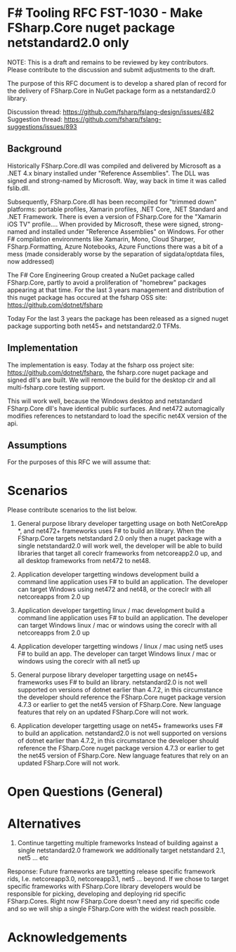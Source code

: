 # F# Tooling RFC FST-1030 - Make FSharp.Core nuget package netstandard2.0 only
NOTE: This is a draft and remains to be reviewed by key contributors. Please contribute to the discussion and submit adjustments to the draft.

The purpose of this RFC document is to develop a shared plan of record for the delivery of FSharp.Core in NuGet package form as a netstandard2.0 library.

Discussion thread: https://github.com/fsharp/fslang-design/issues/482
Suggestion thread: https://github.com/fsharp/fslang-suggestions/issues/893

## Background
Historically FSharp.Core.dll was compiled and delivered by Microsoft as a .NET 4.x binary installed under "Reference Assemblies". The DLL was signed and strong-named by Microsoft. Way, way back in time it was called fslib.dll.

Subsequently, FSharp.Core.dll has been recompiled for "trimmed down" platforms: portable profiles, Xamarin profiles, .NET Core, .NET Standard and .NET Framework. There is even a version of FSharp.Core for the "Xamarin iOS TV" profile.... When provided by Microsoft, these were signed, strong-named and installed under "Reference Assemblies" on Windows. For other F# compilation environments like Xamarin, Mono, Cloud Sharper, FSharp.Formatting, Azure Notebooks, Azure Functions there was a bit of a mess (made considerably worse by the separation of sigdata/optdata files, now addressed)

The F# Core Engineering Group created a NuGet package called FSharp.Core, partly to avoid a proliferation of "homebrew" packages appearing at that time.  For the last 3 years management and distribution of this nuget package has occured at the fsharp OSS site: https://github.com/dotnet/fsharp

Today
For the last 3 years the package has been released as a signed nuget package supporting both net45+ and netstandard2.0 TFMs.

## Implementation
The implementation is easy.  Today at the fsharp oss project site: https://github.com/dotnet/fsharp, the fsharp.core nuget package and signed dll's are built.  We will remove the build for the desktop clr and all multi-fsharp.core testing support.

This will work well, because the Windows desktop and netstandard FSharp.Core dll's have identical public surfaces.  And net472 automagically modifies references to netstandard to load the specific net4X version of the api.

## Assumptions
For the purposes of this RFC we will assume that:

# Scenarios
Please contribute scenarios to the list below.

1. General purpose library developer targetting usage on both NetCoreApp *, and net472+ frameworks uses F# to build an library.
When the FSharp.Core targets netstandard 2.0  only then a nuget package with a single netstandard2.0 will work well, the developer will be able to build libraries that target all coreclr frameworks from netcoreapp2.0 up, and all desktop frameworks from net472 to net48.

2. Application developer targetting windows development build a command line application  uses F# to build an application.
The developer can target Windows using net472 and net48, or the coreclr with all netcoreapps from 2.0 up

3. Application developer targetting linux / mac development build a command line application  uses F# to build an application.
The developer can target Windows linux / mac or windows using the coreclr with all netcoreapps from 2.0 up

4. Application developer targetting windows / linux / mac using net5 uses F# to build an app.
The developer can target Windows linux / mac or windows using the coreclr with all net5 up

5. General purpose library developer targetting usage on net45+ frameworks uses F# to build an library.
netstandard2.0 is not well supported on versions of dotnet earlier than 4.7.2, in this circumstance the developer should reference the FSharp.Core nuget package version 4.7.3 or earlier to get the net45 version of FSharp.Core.  New language features that rely on an updated FSharp.Core will not work.

5. Application developer targetting usage on net45+ frameworks uses F# to build an application.
netstandard2.0 is not well supported on versions of dotnet earlier than 4.7.2, in this circumstance the developer should reference the FSharp.Core nuget package version 4.7.3 or earlier to get the net45 version of FSharp.Core.  New language features that rely on an updated FSharp.Core will not work.


# Open Questions (General)

# Alternatives
1.  Continue targetting multiple frameworks
Instead of building against a single netstandard2.0 framework we additionally target netstandard 2.1, net5 ... etc

Response:
Future frameworks are targetting release specific framework rids, I.e. netcoreapp3.0, netcoreapp3.1, net5 ... beyond.
If we chose to target specific frameworks with FSharp.Core library developers would be responsible for picking, developing and deploying rid specific FSharp.Cores.  Right now FSharp.Core doesn't need any rid specific code and so we will ship a single FSharp.Core with the widest reach possible.

# Acknowledgements
